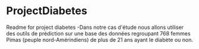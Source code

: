 # ProjectDiabetes
Readme for project diabetes
-Dans notre cas d'étude nous allons utiliser des outils de prédiction
sur une base des données regroupant 768 femmes Pimas (peuple nord-Amérindiens) de plus de
21 ans ayant le diabète ou non.
